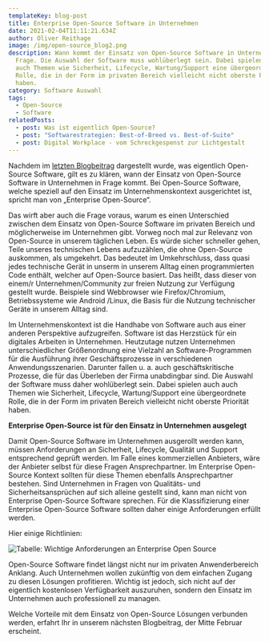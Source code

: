 ```yaml
---
templateKey: blog-post
title: Enterprise Open-Source Software in Unternehmen
date: 2021-02-04T11:11:21.634Z
author: Oliver Reithage
image: /img/open-source_blog2.png
description: Wann kommt der Einsatz von Open-Source Software in Unternehmen in
  Frage. Die Auswahl der Software muss wohlüberlegt sein. Dabei spielen auch
  auch Themen wie Sicherheit, Lifecycle, Wartung/Support eine übergeordnete
  Rolle, die in der Form im privaten Bereich vielleicht nicht oberste Priorität
  haben.
category: Software Auswahl
tags:
  - Open-Source
  - Software
relatedPosts:
  - post: Was ist eigentlich Open-Source?
  - post: "Softwarestrategien: Best-of-Breed vs. Best-of-Suite"
  - post: Digital Workplace - vom Schreckgespenst zur Lichtgestalt
---
```

Nachdem im [letzten Blogbeitrag](https://www.realexperts.de/blog/was-ist-eigentlich-open-source/) dargestellt wurde, was eigentlich Open-Source Software, gilt es zu klären, wann der Einsatz von Open-Source Software in Unternehmen in Frage kommt. Bei Open-Source Software, welche speziell auf den Einsatz im Unternehmenskontext ausgerichtet ist, spricht man von „Enterprise Open-Source“.

Das wirft aber auch die Frage voraus, warum es einen Unterschied zwischen dem Einsatz von Open-Source Software im privaten Bereich und möglicherweise im Unternehmen gibt. Vorweg noch mal zur Relevanz von Open-Source in unserem täglichen Leben. Es würde sicher schneller gehen, Teile unseres technischen Lebens aufzuzählen, die ohne Open-Source auskommen, als umgekehrt. Das bedeutet im Umkehrschluss, dass quasi jedes technische Gerät in unserm in unserem Alltag einen programmierten Code enthält, welcher auf Open-Source basiert. Das heißt, dass dieser von einem/r Unternehmen/Community zur freien Nutzung zur Verfügung gestellt wurde. Beispiele sind Webbrowser wie Firefox/Chromium, Betriebssysteme wie Android /Linux, die Basis für die Nutzung technischer Geräte in unserem Alltag sind.

Im Unternehmenskontext ist die Handhabe von Software auch aus einer anderen Perspektive aufzugreifen. Software ist das Herzstück für ein digitales Arbeiten in Unternehmen. Heutzutage nutzen Unternehmen unterschiedlicher Größenordnung eine Vielzahl an Software-Programmen für die Ausführung ihrer Geschäftsprozesse in verschiedenen Anwendungsszenarien. Darunter fallen u. a. auch geschäftskritische Prozesse, die für das Überleben der Firma unabdingbar sind. Die Auswahl der Software muss daher wohlüberlegt sein. Dabei spielen auch auch Themen wie Sicherheit, Lifecycle, Wartung/Support eine übergeordnete Rolle, die in der Form im privaten Bereich vielleicht nicht oberste Priorität haben.

**Enterprise Open-Source ist für den Einsatz in Unternehmen ausgelegt**

Damit Open-Source Software im Unternehmen ausgerollt werden kann, müssen Anforderungen an Sicherheit, Lifecycle, Qualität und Support entsprechend geprüft werden. Im Falle eines kommerziellen Anbieters, wäre der Anbieter selbst für diese Fragen Ansprechpartner. Im Enterprise Open-Source Kontext sollten für diese Themen ebenfalls Ansprechpartner bestehen. Sind Unternehmen in Fragen von Qualitäts- und Sicherheitsansprüchen auf sich alleine gestellt sind, kann man nicht von Enterprise Open-Source Software sprechen. Für die Klassifizierung einer Enterprise Open-Source Software sollten daher einige Anforderungen erfüllt werden. 

Hier einige Richtlinien:

![](/img/open-source_blog2-tabelle-anforderungen.png "Tabelle: Wichtige Anforderungen an Enterprise Open Source")



Open-Source Software findet längst nicht nur im privaten Anwenderbereich Anklang. Auch Unternehmen wollen zukünftig von dem einfachen Zugang zu diesen Lösungen profitieren. Wichtig ist jedoch, sich nicht auf der eigentlich kostenlosen Verfügbarkeit auszuruhen, sondern den Einsatz im Unternehmen auch professionell zu managen. 

Welche Vorteile mit dem Einsatz von Open-Source Lösungen verbunden werden, erfahrt Ihr in unserem nächsten Blogbeitrag, der Mitte Februar erscheint.